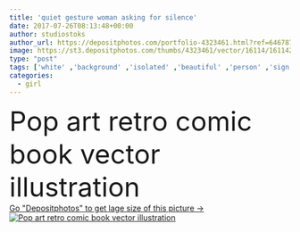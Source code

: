 ```yaml
---
title: 'quiet gesture woman asking for silence'
date: 2017-07-26T08:13:48+00:00
author: studiostoks
author_url: https://depositphotos.com/portfolio-4323461.html?ref=64678756
image: https://st3.depositphotos.com/thumbs/4323461/vector/16114/161142002/api_thumb_450.jpg?forcejpeg=true
type: "post"
tags: ['white' ,'background' ,'isolated' ,'beautiful' ,'person' ,'sign' ,'one' ,'girl' ,'female' ,'young' ,'people' ,'women' ,'beauty' ,'portrait' ,'caucasian' ,'mouth' ,'face' ,'cut' ,'style' ,'hand' ,'fashion' ,'calm' ,'quiet' ,'expression' ,'pretty' ,'hold' ,'woman' ,'finger' ,'arm' ,'secret' ,'noise' ,'attractive' ,'silence' ,'forefinger' ,'gesture' ,'Gesturing' ,'showing' ,'lip' ,'keep' ,'Mute' ,'ask' ,'secrecy' ,'gossip' ,'quit' ,'silent' ,'rumor' ,'shh' ,'hush' ,'hearsay' ]
categories: 
  - girl
---
```

<div aling="center">
            <font size="60"> Pop art retro comic book vector illustration</font>   
</div>
<div>
    <a href='https://depositphotos.com/161142002/stock-illustration-quiet-gesture-woman-asking-for.html?ref=64678756' target=_blank > Go "Depositphotos" to get lage size of this picture ->
        <img href='https://depositphotos.com/161142002/stock-illustration-quiet-gesture-woman-asking-for.html?ref=64678756' src='https://st3.depositphotos.com/4323461/16114/v/950/depositphotos_161142002-stock-illustration-quiet-gesture-woman-asking-for.jpg?forcejpeg=true' alt='Pop art retro comic book vector illustration' >
    </a>
</div>

